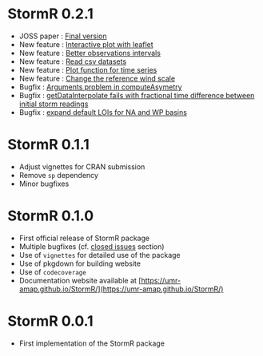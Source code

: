 # StormR 0.2.1
* JOSS paper : [Final version](https://joss.theoj.org/papers/10.21105/joss.05766)
* New feature : [Interactive plot with leaflet](https://github.com/umr-amap/StormR/pull/77)
* New feature : [Better observations intervals](https://github.com/umr-amap/StormR/pull/73)
* New feature : [Read csv datasets](https://github.com/umr-amap/StormR/pull/76)
* New feature : [Plot function for time series](https://github.com/umr-amap/StormR/pull/72)
* New feature : [Change the reference wind scale](https://github.com/umr-amap/StormR/pull/75)
* Bugfix : [Arguments problem in computeAsymetry](https://github.com/umr-amap/StormR/issues/80)
* Bugfix : [getDataInterpolate fails with fractional time difference between initial storm readings](https://github.com/umr-amap/StormR/issues/86)
* Bugfix : [expand default LOIs for NA and WP basins](https://github.com/umr-amap/StormR/pull/87)

# StormR 0.1.1
* Adjust vignettes for CRAN submission
* Remove `sp` dependency
* Minor bugfixes

# StormR 0.1.0
* First official release of StormR package
* Multiple bugfixes (cf. [closed issues](https://github.com/umr-amap/StormR/issues?q=is%3Aissue+is%3Aclosed) section)
* Use of `vignettes` for detailed use of the package
* Use of pkgdown for building website
* Use of `codecoverage`
* Documentation website available at [https://umr-amap.github.io/StormR/](https://umr-amap.github.io/StormR/)

# StormR 0.0.1
* First implementation of the StormR package
